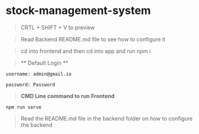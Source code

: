 # stock-management-system

> CRTL + SHIFT + V to preview

> Read Backend README.md file to see how to configure it

> cd into frontend and then cd into app and run npm i

>** Default Login **
```
username: admin@gmail.io

password: Password
```

> **CMD Line command to run Frontend**
```
npm run serve

```

>Read the README.md file in the backend folder on how to configure the backend

